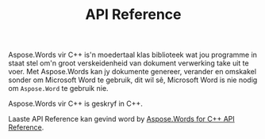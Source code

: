 ﻿---
title: API Reference
second_title: Aspose.Words vir C++
articleTitle: API Reference
linktitle: API Reference
type: docs
weight: 30
description: "Leer'n verduideliking en voorbeelde van Aspose.Words vir C++ klasse en metodes om dokumente te genereer, omskep, verander, weergee en druk sonder om Microsoft Word te gebruik."
url: /af/cpp/api-reference/
---

Aspose.Words vir C++ is'n moedertaal klas biblioteek wat jou programme in staat stel om'n groot verskeidenheid van dokument verwerking take uit te voer. Met Aspose.Words kan jy dokumente genereer, verander en omskakel sonder om Microsoft Word te gebruik, dit wil sê, Microsoft Word is nie nodig om `Aspose.Word` te gebruik nie.

Aspose.Words vir C++ is geskryf in C++.

Laaste API Reference kan gevind word by [Aspose.Words for C++ API Reference](https://reference.aspose.com/words/cpp/).

